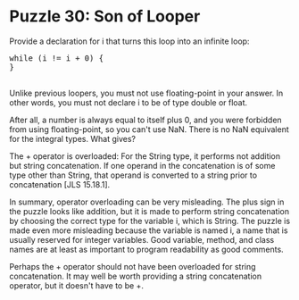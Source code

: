 # Puzzle 30: Son of Looper

Provide a declaration for i that turns this loop into an infinite loop:
<pre>
while (i != i + 0) {
}

</pre>

Unlike previous loopers, you must not use floating-point in your answer. 
In other words, you must not declare i to be of type double or float.

After all, a number is always equal to itself plus 0, and you were forbidden from using floating-point, 
so you can't use NaN. There is no NaN equivalent for the integral types. What gives?

The + operator is overloaded: For the String type, it performs not addition but string concatenation. 
If one operand in the concatenation is of some type other than String, that operand is converted to a 
string prior to concatenation [JLS 15.18.1].

In summary, operator overloading can be very misleading. 
The plus sign in the puzzle looks like addition, but it is made to perform string concatenation 
by choosing the correct type for the variable i, which is String. 
The puzzle is made even more misleading because the variable is named i,
a name that is usually reserved for integer variables. Good variable, method, 
and class names are at least as important to program readability as good comments.

Perhaps the + operator should not have been overloaded for string concatenation. 
It may well be worth providing a string concatenation operator, but it doesn't have to be +.

